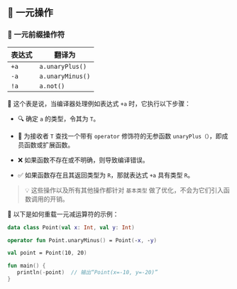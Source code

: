  
## 🚀 一元操作

### 🌟 一元前缀操作符

| 表达式 | 翻译为           |
| ------ | ---------------- |
| `+a`   | `a.unaryPlus()`  |
| `-a`   | `a.unaryMinus()` |
| `!a`   | `a.not()`        |

🧭 这个表是说，当编译器处理例如表达式 `+a` 时，它执行以下步骤：

* 🔍 确定 `a` 的类型，令其为 `T`。

* 🔎 为接收者 `T` 查找一个带有 `operator` 修饰符的无参函数 `unaryPlus（）`，即成员函数或扩展函数。

* ❌ 如果函数不存在或不明确，则导致编译错误。

* ✅ 如果函数存在且其返回类型为 `R`，那就表达式 `+a` 具有类型 `R`。

> 💡 这些操作以及所有其他操作都针对 `基本类型` 做了优化，不会为它们引入函数调用的开销。

🌟 以下是如何重载一元减运算符的示例：

```kotlin
data class Point(val x: Int, val y: Int)

operator fun Point.unaryMinus() = Point(-x, -y)

val point = Point(10, 20)

fun main() {
   println(-point)  // 输出“Point(x=-10, y=-20)”
}
```